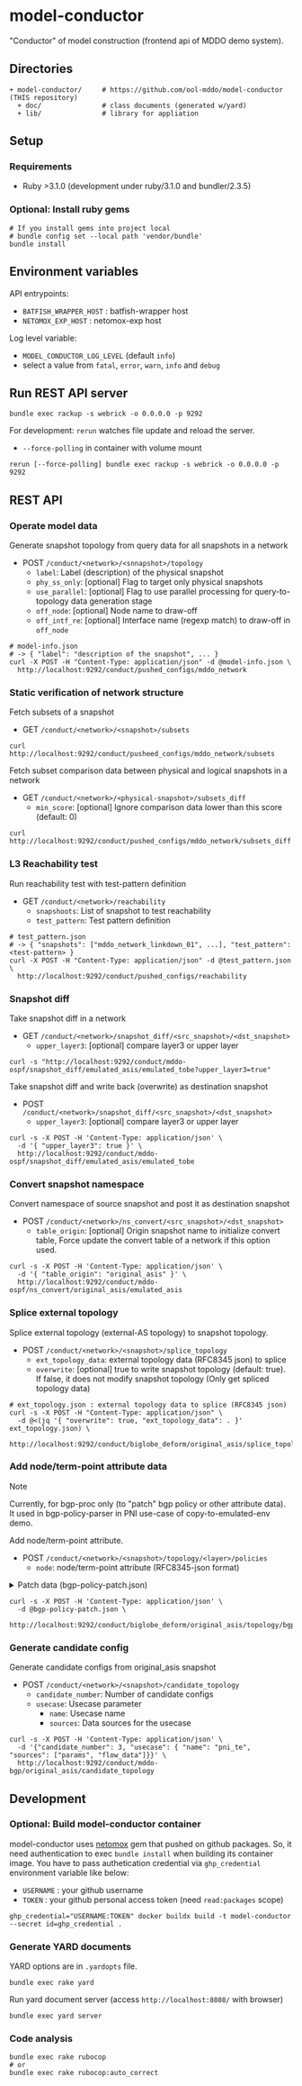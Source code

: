 # model-conductor

"Conductor" of model construction (frontend api of MDDO demo system).

## Directories

```text
+ model-conductor/     # https://github.com/ool-mddo/model-conductor (THIS repository)
  + doc/               # class documents (generated w/yard)
  + lib/               # library for appliation
```

## Setup

### Requirements

- Ruby >3.1.0 (development under ruby/3.1.0 and bundler/2.3.5)

### Optional: Install ruby gems

```shell
# If you install gems into project local
# bundle config set --local path 'vendor/bundle'
bundle install
```

## Environment variables

API entrypoints:
* `BATFISH_WRAPPER_HOST` : batfish-wrapper host
* `NETOMOX_EXP_HOST` : netomox-exp host

Log level variable:
* `MODEL_CONDUCTOR_LOG_LEVEL` (default `info`)
* select a value from `fatal`, `error`, `warn`, `info` and `debug`

## Run REST API server

```shell
bundle exec rackup -s webrick -o 0.0.0.0 -p 9292
```

For development: `rerun` watches file update and reload the server.
* `--force-polling` in container with volume mount

```shell
rerun [--force-polling] bundle exec rackup -s webrick -o 0.0.0.0 -p 9292
```

## REST API

### Operate model data

Generate snapshot topology from query data for all snapshots in a network

* POST `/conduct/<network>/<snnapshot>/topology`
  * `label`: Label (description) of the physical snapshot
  * `phy_ss_only`: [optional] Flag to target only physical snapshots
  * `use_parallel`: [optional] Flag to use parallel processing for query-to-topology data generation stage
  * `off_node`: [optional] Node name to draw-off
  * `off_intf_re`: [optional] Interface name (regexp match) to draw-off in `off_node`

```shell
# model-info.json
# -> { "label": "description of the snapshot", ... }
curl -X POST -H "Content-Type: application/json" -d @model-info.json \
  http://localhost:9292/conduct/pushed_configs/mddo_network
```

### Static verification of network structure

Fetch subsets of a snapshot

* GET `/conduct/<network>/<snapshot>/subsets`

```shell
curl http://localhost:9292/conduct/pusheed_configs/mddo_network/subsets
```

Fetch subset comparison data between physical and logical snapshots in a network

* GET `/conduct/<network>/<physical-snapshot>/subsets_diff`
  * `min_score`: [optional] Ignore comparison data lower than this score (default: 0)

```shell
curl http://localhost:9292/conduct/pushed_configs/mddo_network/subsets_diff
```

### L3 Reachability test

Run reachability test with test-pattern definition

* GET `/conduct/<network>/reachability`
  * `snapshoots`: List of snapshot to test reachability
  * `test_pattern`: Test pattern definition

```shell
# test_pattern.json
# -> { "snapshots": ["mddo_network_linkdown_01", ...], "test_pattern": <test-pattern> }
curl -X POST -H "Content-Type: application/json" -d @test_pattern.json \
  http://localhost:9292/conduct/pushed_configs/reachability
```

### Snapshot diff

Take snapshot diff in a network

* GET `/conduct/<network>/snapshot_diff/<src_snapshot>/<dst_snapshot>`
  * `upper_layer3`: [optional] compare layer3 or upper layer

```shell
curl -s "http://localhost:9292/conduct/mddo-ospf/snapshot_diff/emulated_asis/emulated_tobe?upper_layer3=true"
```

Take snapshot diff and write back (overwrite) as destination snapshot

* POST `/conduct/<network>/snapshot_diff/<src_snapshot>/<dst_snapshot>`
  * `upper_layer3`: [optional] compare layer3 or upper layer

```shell
curl -s -X POST -H 'Content-Type: application/json' \
  -d '{ "upper_layer3": true }' \
  http://localhost:9292/conduct/mddo-ospf/snapshot_diff/emulated_asis/emulated_tobe
```

### Convert snapshot namespace

Convert namespace of source snapshot and post it as destination snapshot

* POST `/conduct/<network>/ns_convert/<src_snapshot>/<dst_snapshot>`
  * `table_origin`: [optional] Origin snapshot name to initialize convert table,
    Force update the convert table of a network if this option used.

```shell
curl -s -X POST -H 'Content-Type: application/json' \
  -d '{ "table_origin": "original_asis" }' \
  http://localhost:9292/conduct/mddo-ospf/ns_convert/original_asis/emulated_asis
```

### Splice external topology

Splice external topology (external-AS topology) to snapshot topology.

* POST `/conduct/<network>/<snapshot>/splice_topology`
  * `ext_topology_data`: external topology data (RFC8345 json) to splice
  * `overwrite`: [optional] true to write snapshot topology (default: true).
    If false, it does not modify snapshot topology (Only get spliced topology data)

```shell
# ext_topology.json : external topology data to splice (RFC8345 json)
curl -s -X POST -H "Content-Type: application/json" \
  -d @<(jq '{ "overwrite": true, "ext_topology_data": . }' ext_topology.json) \
  http://localhost:9292/conduct/biglobe_deform/original_asis/splice_topology
```

### Add node/term-point attribute data

> [!NOTE]
> Currently, for bgp-proc only (to "patch" bgp policy or other attribute data).
> It used in bgp-policy-parser in PNI use-case of copy-to-emulated-env demo.

Add node/term-point attribute.

* POST `/conduct/<network>/<snapshot>/topology/<layer>/policies`
  * `node`: node/term-point attribute (RFC8345-json format)

<details>
<summary>Patch data (bgp-policy-patch.json)</summary>

```json
{
    "node": [
        {
            "node-id": "192.168.255.7",
            "ietf-network-topology:termination-point": [
                {
                    "tp-id": "peer_192.168.255.2",
                    "mddo-topology:bgp-proc-termination-point-attributes": {
                        "import-policy": ["ibgp-export"]
                    }
                }
            ]
        }
    ]
}
```

</details>

```shell
curl -s -X POST -H 'Content-Type: application/json' \
  -d @bgp-policy-patch.json \
  http://localhost:9292/conduct/biglobe_deform/original_asis/topology/bgp_proc/policies
```

### Generate candidate config

Generate candidate configs from original_asis snapshot

* POST `/conduct/<network>/<snapshot>/candidate_topology`
  * `candidate_number`: Number of candidate configs
  * `usecase`: Usecase parameter
    * `name`: Usecase name
    * `sources`: Data sources for the usecase

```shell
curl -s -X POST -H 'Content-Type: application/json' \
  -d '{"candidate_number": 3, "usecase": { "name": "pni_te", "sources": ["params", "flow_data"]}}' \
  http://localhost:9292/conduct/mddo-bgp/original_asis/candidate_topology
```

## Development

### Optional: Build model-conductor container

model-conductor uses [netomox](https://github.com/ool-mddo/netomox) gem that pushed on github packages.
So, it need authentication to exec `bundle install` when building its container image.
You have to pass authetication credential via `ghp_credential` environment variable like below:

- `USERNAME` : your github username
- `TOKEN` : your github personal access token (need `read:packages` scope)

```shell
ghp_credential="USERNAME:TOKEN" docker buildx build -t model-conductor --secret id=ghp_credential .
```

### Generate YARD documents

YARD options are in `.yardopts` file.

```shell
bundle exec rake yard
```

Run yard document server (access `http://localhost:8808/` with browser)

```shell
bundle exec yard server
```

### Code analysis

```shell
bundle exec rake rubocop
# or
bundle exec rake rubocop:auto_correct
```
